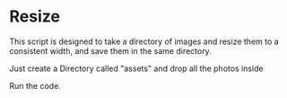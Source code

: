 # Resize
 This script is designed to take a directory of images and resize them to a consistent width, and save them in the same directory.
 
 Just create a Directory called "assets" and drop all the photos inside
 
 Run the code.
 
 
